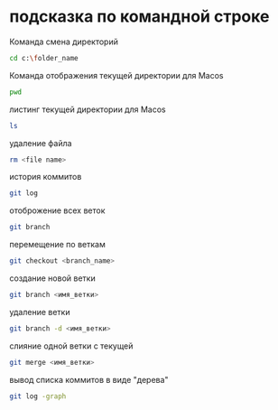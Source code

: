 # подсказка по командной строке


Команда смена директорий
``` sh
cd c:\folder_name
```

Команда отображения текущей директории для Мacos
```sh
pwd
```

листинг текущей директории для Масоs
```sh
ls
```

удаление файла 
```sh
rm <file name>
```

история коммитов
```sh
git log
```


отоброжение всех веток
```sh
git branch
```


перемещение по веткам
```sh
git checkout <branch_name>
```

создание новой ветки
```sh
git branch <имя_ветки>
```

удаление ветки
```sh
git branch -d <имя_ветки>
```
слияние одной ветки с текущей
```sh
git merge <имя_ветки>
```
вывод списка коммитов в виде "дерева"
```sh
git log -graph
```

